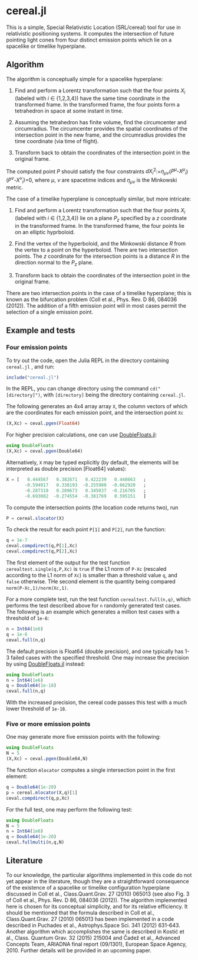 # cereal.jl
This is a simple, Special Relativistic Location (SRL/cereal) tool for use in relativistic positioning systems. It computes the intersection of future pointing light cones from four distinct emission points which lie on a spacelike or timelike hyperplane.

## Algorithm

The algorithm is conceptually simple for a spacelike hyperplane:

  1. Find and perform a Lorentz transformation such that the four points *X<sub>i</sub>* (labeled with *i* ∈ {1,2,3,4}) have the same time coordinate in the transformed frame. In the transformed frame, the four points form a tetrahedron in space at some instant in time.

  2. Assuming the tetrahedron has finite volume, find the circumcenter and circumradius. The circumcenter provides the spatial coordinates of the intersection point in the new frame, and the circumradius provides the time coordinate (via time of flight).

  3. Transform back to obtain the coordinates of the intersection point in the original frame.

The computed point *P* should satisfy the four constraints *dX<sub>i</sub>*<sup>2</sup>:=*η<sub>μν</sub>*(*P<sup>μ</sup>-X<sup>μ</sup><sub>i</sub>*)(*P<sup>ν</sup>-X<sup>ν</sup><sub>i</sub>*)=0, where *μ*, *ν* are spacetime indices and *η<sub>μν</sub>* is the Minkowski metric. 

The case of a timelike hyperplane is conceptually similar, but more intricate:

  1. Find and perform a Lorentz transformation such that the four points *X<sub>i</sub>* (labeled with *i* ∈ {1,2,3,4}) lie on a plane *P<sub>z</sub>* specified by a *z* coordinate in the transformed frame. In the transformed frame, the four points lie on an elliptic hyprboloid.

  2. Find the vertex of the hyperboloid, and the Minkowski distance *R* from the vertex to a point on the hyperboloid. There are two intersection points. The *z* coordinate for the intersection points is a distance *R* in the direction normal to the *P<sub>z</sub>* plane.

  3. Transform back to obtain the coordinates of the intersection point in the original frame.

There are two intersection points in the case of a timelike hyperplane; this is known as the bifurcation problem (Coll et al., Phys. Rev. D 86, 084036 (2012)). The addition of a fifth emission point will in most cases permit the selection of a single emission point.

## Example and tests

### Four emission points

To try out the code, open the Julia REPL in the directory containing ```cereal.jl``` , and run:

```julia
include("cereal.jl")
```
In the REPL, you can change directory using the command ```cd("[directory]")```, with ```[directory]``` being the directory containing ```cereal.jl```.

The following generates an 4x4 array array ```X```, the column vectors of which are the coordinates for each emission point, and the intersection point ```Xc```

```julia
(X,Xc) = ceval.pgen(Float64)
```
For higher precision calculations, one can use [DoubleFloats.jl](https://github.com/JuliaMath/DoubleFloats.jl):

```julia
using DoubleFloats
(X,Xc) = ceval.pgen(Double64)
```

Alternatively, ```X``` may be typed explicitly (by default, the elements will be interpreted as double precision [Float64] values):

```julia
X = [   0.444567   0.382671   0.422239   0.448663   ;
       -0.594917   0.338193  -0.255980  -0.662920   ;
       -0.287310   0.289673   0.345037  -0.216705   ;
       -0.693082  -0.274554  -0.381769   0.595151   ]
```

To compute the intersection points (the location code returns two), run

```julia
P = cereal.slocator(X)
```

To check the result for each point ```P[1]``` and ```P[2]```, run the function:

```julia
q = 1e-7
ceval.compdirect(q,P[1],Xc)
ceval.compdirect(q,P[2],Xc)
```

The first element of the output for the test function ```cerealtest.single(q,P,Xc)``` is ```true``` if the L1 norm of ```P-Xc``` (rescaled according to the L1 norm of ```Xc```) is smaller than a threshold value ```q```, and ```false``` otherwise. THe second element is the quantity being compared ```norm(P-Xc,1)/norm(Xc,1)```.

For a more complete test, run the test function ```cerealtest.full(n,q)```, which performs the test described above for ```n``` randomly generated test cases. The following is an example which generates a million test cases with a threshold of ```1e-6```:

```julia
n = Int64(1e6)
q = 1e-6
ceval.full(n,q)
```

The default precision is Float64 (double precision), and one typically has 1-3 failed cases with the specified threshold. One may increase the precision by using [DoubleFloats.jl](https://github.com/JuliaMath/DoubleFloats.jl) instead:

```julia
using DoubleFloats
n = Int64(1e6)
q = Double64(1e-18)
ceval.full(n,q)
```

With the increased precision, the cereal code passes this test with a much lower threshold of ```1e-18```.

### Five or more emission points

One may generate more five emission points with the following:

```julia
using DoubleFloats
N = 5
(X,Xc) = ceval.pgen(Double64,N)
```

The function ```mlocator``` computes a single intersection point in the first element:

```julia
q = Double64(1e-20)
p = cereal.mlocator(X,q)[1]
ceval.compdirect(q,p,Xc)
```

For the full test, one may perform the following test:
```julia
using DoubleFloats
N = 5
n = Int64(1e6)
q = Double64(1e-20)
ceval.fullmulti(n,q,N)
```

## Literature

To our knowledge, the particular algorithms implemented in this code do not yet appear in the literature, though they are a straightforward consequence of the existence of a spacelike or timelike configuration hyperplane discussed in Coll et al., Class.Quant.Grav. 27 (2010) 065013 (see also Fig. 3 of Coll et al., Phys. Rev. D 86, 084036 (2012)). The algorithm implemented here is chosen for its conceptual simplicity, and for its relative efficiency. It should be mentioned that the formula described in Coll et al., Class.Quant.Grav. 27 (2010) 065013 has been implemented in a code described in Puchades et al., Astrophys.Space Sci. 341 (2012) 631-643. Another algorithm which accomplishes the same is described in Kostić et al., Class. Quantum Grav. 32 (2015) 215004 and Čadež et al., Advanced Concepts Team, ARIADNA final report (09/1301), European Space Agency, 2010. Further details will be provided in an upcoming paper.
